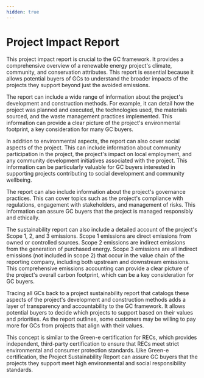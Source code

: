 ```yaml
---
hidden: true
---
```


# Project Impact Report

This project impact report is crucial to the GC framework. It provides a comprehensive overview of a renewable energy project's climate, community, and conservation attributes. This report is essential because it allows potential buyers of GCs to understand the broader impacts of the projects they support beyond just the avoided emissions.

The report can include a wide range of information about the project's development and construction methods. For example, it can detail how the project was planned and executed, the technologies used, the materials sourced, and the waste management practices implemented. This information can provide a clear picture of the project's environmental footprint, a key consideration for many GC buyers.

In addition to environmental aspects, the report can also cover social aspects of the project. This can include information about community participation in the project, the project's impact on local employment, and any community development initiatives associated with the project. This information can be particularly valuable for GC buyers interested in supporting projects contributing to social development and community wellbeing.

The report can also include information about the project's governance practices. This can cover topics such as the project's compliance with regulations, engagement with stakeholders, and management of risks. This information can assure GC buyers that the project is managed responsibly and ethically.

&#x20;

The sustainability report can also include a detailed account of the project's Scope 1, 2, and 3 emissions. Scope 1 emissions are direct emissions from owned or controlled sources. Scope 2 emissions are indirect emissions from the generation of purchased energy. Scope 3 emissions are all indirect emissions (not included in scope 2) that occur in the value chain of the reporting company, including both upstream and downstream emissions. This comprehensive emissions accounting can provide a clear picture of the project's overall carbon footprint, which can be a key consideration for GC buyers.

Tracing all GCs back to a project sustainability report that catalogs these aspects of the project's development and construction methods adds a layer of transparency and accountability to the GC framework. It allows potential buyers to decide which projects to support based on their values and priorities. As the report outlines, some customers may be willing to pay more for GCs from projects that align with their values.

This concept is similar to the Green-e certification for RECs, which provides independent, third-party certification to ensure that RECs meet strict environmental and consumer protection standards. Like Green-e certification, the Project Sustainability Report can assure GC buyers that the projects they support meet high environmental and social responsibility standards.
